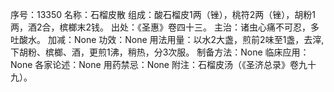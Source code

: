 序号：13350
名称：石榴皮散
组成：酸石榴皮1两（锉），桃符2两（锉），胡粉1两，酒2合，槟榔末2钱。
出处：《圣惠》卷四十三。
主治：诸虫心痛不可忍，多吐酸水。
加减：None
功效：None
用法用量：以水2大盏，煎前2味至1盏，去滓,下胡粉、槟榔、酒，更煎1沸，稍热，分3次服。
制备方法：None
临床应用：None
各家论述：None
用药禁忌：None
附注：石榴皮汤（《圣济总录》卷九十九）。
